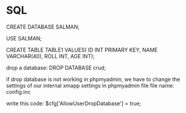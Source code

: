 # SQL
CREATE DATABASE SALMAN;

USE SALMAN;

CREATE TABLE TABLE1 VALUES(
ID INT PRIMARY KEY,
NAME VARCHAR(40),
ROLL INT,
AGE INT);

drop a database:
DROP DATABASE crud;

if drop database is not working in phpmyadmin, we have to change the settings of our internal xmapp settings in phpmyadmin file
file name: config.inc

write this code: $cfg['AllowUserDropDatabase'] = true;
